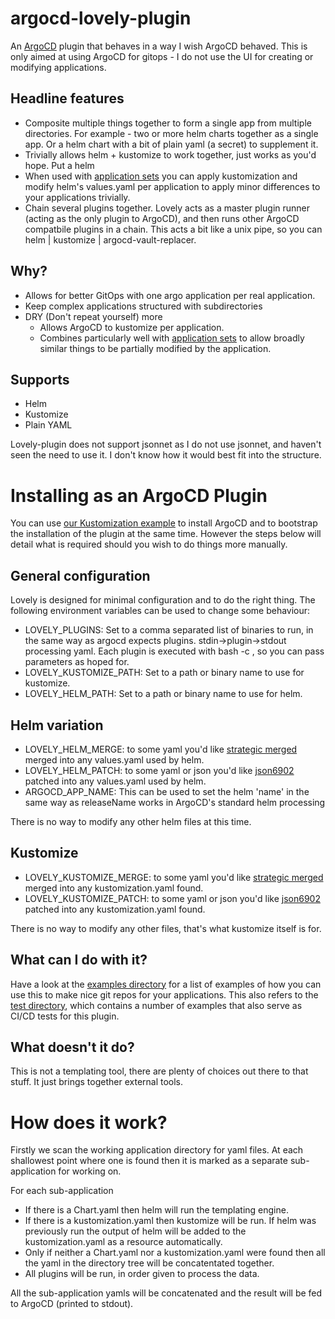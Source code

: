 # argocd-lovely-plugin
An [ArgoCD](https://argoproj.github.io/argo-cd/) plugin that behaves in a way I wish ArgoCD behaved. This is only aimed at using ArgoCD for gitops - I do not use the UI for creating or modifying applications.

## Headline features
- Composite multiple things together to form a single app from multiple directories. For example - two or more helm charts together as a single app. Or a helm chart with a bit of plain yaml (a secret) to supplement it.
- Trivially allows helm + kustomize to work together, just works as you'd hope. Put a helm
- When used with [application sets](https://argocd-applicationset.readthedocs.io/en/stable/) you can apply kustomization and modify helm's values.yaml per application to apply minor differences to your applications trivially.
- Chain several plugins together. Lovely acts as a master plugin runner (acting as the only plugin to ArgoCD), and then runs other ArgoCD compatbile plugins in a chain. This acts a bit like a unix pipe, so you can helm | kustomize | argocd-vault-replacer.

## Why?
- Allows for better GitOps with one argo application per real application.
- Keep complex applications structured with subdirectories
- DRY (Don't repeat yourself) more
  - Allows ArgoCD to kustomize per application.
  - Combines particularly well with [application sets](https://argocd-applicationset.readthedocs.io/en/stable/) to allow broadly similar things to be partially modified by the application.

## Supports
- Helm
- Kustomize
- Plain YAML

Lovely-plugin does not support jsonnet as I do not use jsonnet, and haven't seen the need to use it. I don't know how it would best fit into the structure.

# Installing as an ArgoCD Plugin
You can use [our Kustomization example](https://github.com/crumbhole/argocd-lovely-plugin/tree/main/examples/kustomize/argocd) to install ArgoCD and to bootstrap the installation of the plugin at the same time. However the steps below will detail what is required should you wish to do things more manually.

## General configuration
Lovely is designed for minimal configuration and to do the right thing. The following environment variables can be used to change some behaviour:
- LOVELY_PLUGINS: Set to a comma separated list of binaries to run, in the same way as argocd expects plugins. stdin->plugin->stdout processing yaml. Each plugin is executed with bash -c <plugin and parameters>, so you can pass parameters as hoped for.
- LOVELY_KUSTOMIZE_PATH: Set to a path or binary name to use for kustomize.
- LOVELY_HELM_PATH: Set to a path or binary name to use for helm.

## Helm variation
- LOVELY_HELM_MERGE: to some yaml you'd like [strategic merged](https://kubectl.docs.kubernetes.io/references/kustomize/kustomization/patchesstrategicmerge/) merged into any values.yaml used by helm.
- LOVELY_HELM_PATCH: to some yaml or json you'd like [json6902](https://kubectl.docs.kubernetes.io/references/kustomize/kustomization/patchesjson6902/) patched into any values.yaml used by helm.
- ARGOCD_APP_NAME: This can be used to set the helm 'name' in the same way as releaseName works in ArgoCD's standard helm processing

There is no way to modify any other helm files at this time.

## Kustomize
- LOVELY_KUSTOMIZE_MERGE: to some yaml you'd like [strategic merged](https://kubectl.docs.kubernetes.io/references/kustomize/kustomization/patchesstrategicmerge/) merged into any kustomization.yaml found.
- LOVELY_KUSTOMIZE_PATCH: to some yaml or json you'd like [json6902](https://kubectl.docs.kubernetes.io/references/kustomize/kustomization/patchesjson6902/) patched into any kustomization.yaml found.

There is no way to modify any other files, that's what kustomize itself is for.

## What can I do with it?
Have a look at the [examples directory](examples/README.md) for a list of examples of how you can use this to make nice git repos for your applications. This also refers to the [test directory](test/README.md), which contains a number of examples that also serve as CI/CD tests for this plugin.

## What doesn't it do?
This is not a templating tool, there are plenty of choices out there to that stuff. It just brings together external tools.

# How does it work?

Firstly we scan the working application directory for yaml files. At each shallowest point where one is found then it is marked as a separate sub-application for working on.

For each sub-application
-  If there is a Chart.yaml then helm will run the templating engine.
- If there is a kustomization.yaml then kustomize will be run. If helm was previously run the output of helm will be added to the kustomization.yaml as a resource automatically.
- Only if neither a Chart.yaml nor a kustomization.yaml were found then all the yaml in the directory tree will be concatentated together.
- All plugins will be run, in order given to process the data.

All the sub-application yamls will be concatenated and the result will be fed to ArgoCD (printed to stdout).
